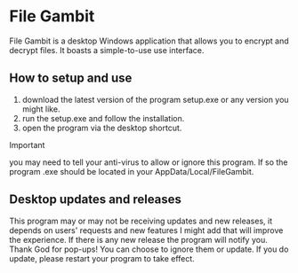 # File Gambit

File Gambit is a desktop Windows application that allows you to encrypt and decrypt files. It boasts a simple-to-use use interface.

## How to setup and use
1. download the latest version of the program setup.exe or any version you might like.
2. run the setup.exe and follow the installation.
3. open the program via the desktop shortcut.

> [!IMPORTANT]
> you may need to tell your anti-virus to allow or ignore this program. If so the program .exe should be located in your AppData/Local/FileGambit. 


## Desktop updates and releases
This program may or may not be receiving updates and new releases, it depends on users' requests and new features I might add that will improve the experience. If there is any new release the program will notify you. Thank God for pop-ups! You can choose to ignore them or update. If you do update, please restart your program to take effect.
